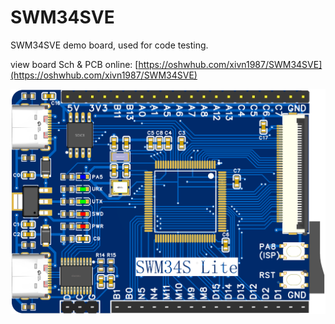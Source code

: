 # SWM34SVE
SWM34SVE demo board, used for code testing.

view board Sch & PCB online: [https://oshwhub.com/xivn1987/SWM34SVE](https://oshwhub.com/xivn1987/SWM34SVE)

![](./SWM34SVE.png)
